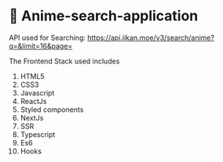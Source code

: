 # 🎉 Anime-search-application

API used for Searching: https://api.jikan.moe/v3/search/anime?q=&limit=16&page=

The Frontend Stack used includes

1. HTML5
2. CSS3
3. Javascript
4. ReactJs
5. Styled components
6. NextJs
7. SSR
8. Typescript
9. Es6
10. Hooks
